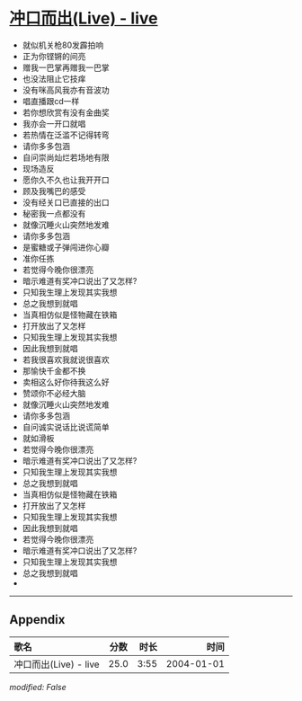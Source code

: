 # [冲口而出(Live) - live](https://music.163.com/song?id=66564)

* 就似机关枪80发霹拍响
* 正为你铿锵的间亮
* 赠我一巴掌再赠我一巴掌
* 也没法阻止它技痒
* 没有咪高风我亦有音波功
* 唱直播跟cd一样
* 若你想欣赏有没有金曲奖
* 我亦会一开口就唱
* 若热情在泛滥不记得转弯
* 请你多多包涵
* 自问崇尚灿烂若场地有限
* 现场造反
* 愿你久不久也让我开开口
* 顾及我嘴巴的感受
* 没有经关口已直接的出口
* 秘密我一点都没有
* 就像沉睡火山突然地发难
* 请你多多包涵
* 是蜜糖或子弹闯进你心瓣
* 准你任拣
* 若觉得今晚你很漂亮
* 暗示难道有奖冲口说出了又怎样?
* 只知我生理上发现其实我想
* 总之我想到就唱
* 当真相仿似是怪物藏在铁箱
* 打开放出了又怎样
* 只知我生理上发现其实我想
* 因此我想到就唱
* 若我很喜欢我就说很喜欢
* 那愉快千金都不换
* 卖相这么好你待我这么好
* 赞颂你不必经大脑
* 就像沉睡火山突然地发难
* 请你多多包涵
* 自问诚实说话比说谎简单
* 就如滑板
* 若觉得今晚你很漂亮
* 暗示难道有奖冲口说出了又怎样?
* 只知我生理上发现其实我想
* 总之我想到就唱
* 当真相仿似是怪物藏在铁箱
* 打开放出了又怎样
* 只知我生理上发现其实我想
* 因此我想到就唱
* 若觉得今晚你很漂亮
* 暗示难道有奖冲口说出了又怎样?
* 只知我生理上发现其实我想
* 总之我想到就唱
* 


---

## Appendix

|歌名|分数|时长|时间|
|:---|:---:|---:|---:|
|冲口而出(Live) - live|25.0|3:55|2004-01-01

*modified: False*